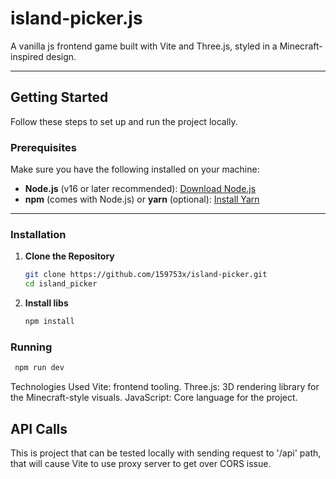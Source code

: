 # island-picker.js

A vanilla js frontend game built with Vite and Three.js, styled in a Minecraft-inspired design.

---

## Getting Started

Follow these steps to set up and run the project locally.

### Prerequisites

Make sure you have the following installed on your machine:
- **Node.js** (v16 or later recommended): [Download Node.js](https://nodejs.org/)
- **npm** (comes with Node.js) or **yarn** (optional): [Install Yarn](https://yarnpkg.com/)

---

### Installation

1. **Clone the Repository**
   ```bash
   git clone https://github.com/159753x/island-picker.git
   cd island_picker
   ```

2. **Install libs**
   ```bash
   npm install
   ```

### Running
  ```bash
   npm run dev
  ```

Technologies Used
Vite: frontend tooling.
Three.js: 3D rendering library for the Minecraft-style visuals.
JavaScript: Core language for the project.

## API Calls
This is project that can be tested locally with sending request to '/api' path, that will cause Vite to use proxy server to get over CORS issue.
